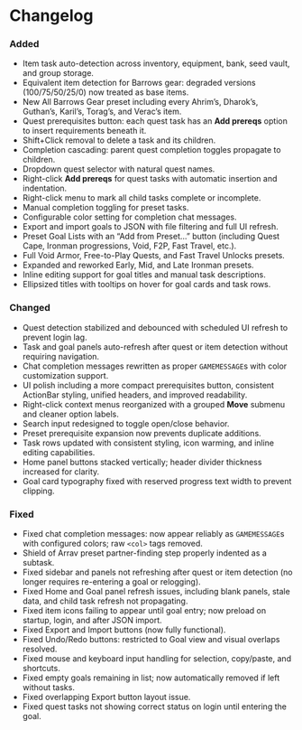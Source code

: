 # Changelog

### Added
- Item task auto-detection across inventory, equipment, bank, seed vault, and group storage.
- Equivalent item detection for Barrows gear: degraded versions (100/75/50/25/0) now treated as base items.
- New All Barrows Gear preset including every Ahrim’s, Dharok’s, Guthan’s, Karil’s, Torag’s, and Verac’s item.
- Quest prerequisites button: each quest task has an **Add prereqs** option to insert requirements beneath it.
- Shift+Click removal to delete a task and its children.
- Completion cascading: parent quest completion toggles propagate to children.
- Dropdown quest selector with natural quest names.
- Right-click **Add prereqs** for quest tasks with automatic insertion and indentation.
- Right-click menu to mark all child tasks complete or incomplete.
- Manual completion toggling for preset tasks.
- Configurable color setting for completion chat messages.
- Export and import goals to JSON with file filtering and full UI refresh.
- Preset Goal Lists with an “Add from Preset…” button (including Quest Cape, Ironman progressions, Void, F2P, Fast Travel, etc.).
- Full Void Armor, Free-to-Play Quests, and Fast Travel Unlocks presets.
- Expanded and reworked Early, Mid, and Late Ironman presets.
- Inline editing support for goal titles and manual task descriptions.
- Ellipsized titles with tooltips on hover for goal cards and task rows.

### Changed
- Quest detection stabilized and debounced with scheduled UI refresh to prevent login lag.
- Task and goal panels auto-refresh after quest or item detection without requiring navigation.
- Chat completion messages rewritten as proper `GAMEMESSAGE`s with color customization support.
- UI polish including a more compact prerequisites button, consistent ActionBar styling, unified headers, and improved readability.
- Right-click context menus reorganized with a grouped **Move** submenu and cleaner option labels.
- Search input redesigned to toggle open/close behavior.
- Preset prerequisite expansion now prevents duplicate additions.
- Task rows updated with consistent styling, icon warming, and inline editing capabilities.
- Home panel buttons stacked vertically; header divider thickness increased for clarity.
- Goal card typography fixed with reserved progress text width to prevent clipping.

### Fixed
- Fixed chat completion messages: now appear reliably as `GAMEMESSAGE`s with configured colors; raw `<col>` tags removed.
- Shield of Arrav preset partner-finding step properly indented as a subtask.
- Fixed sidebar and panels not refreshing after quest or item detection (no longer requires re-entering a goal or relogging).
- Fixed Home and Goal panel refresh issues, including blank panels, stale data, and child task refresh not propagating.
- Fixed item icons failing to appear until goal entry; now preload on startup, login, and after JSON import.
- Fixed Export and Import buttons (now fully functional).
- Fixed Undo/Redo buttons: restricted to Goal view and visual overlaps resolved.
- Fixed mouse and keyboard input handling for selection, copy/paste, and shortcuts.
- Fixed empty goals remaining in list; now automatically removed if left without tasks.
- Fixed overlapping Export button layout issue.
- Fixed quest tasks not showing correct status on login until entering the goal.
